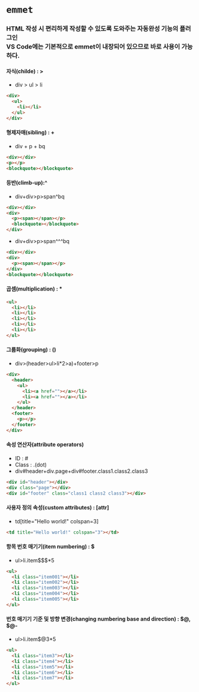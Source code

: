 # `emmet`

### HTML 작성 시 편리하게 작성할 수 있도록 도와주는 자동완성 기능의 플러그인<br>VS Code에는 기본적으로 emmet이 내장되어 있으므로 바로 사용이 가능하다.

#### 자식(childe) : >

- div > ul > li

```html
<div>
  <ul>
    <li></li>
  </ul>
</div>
```

#### 형제자매(sibling) : +

- div + p + bq

```html
<div></div>
<p></p>
<blockquote></blockquote>
```

#### 등반(climb-up):^

- div+div>p>span^bq

```html
<div></div>
<div>
  <p><span></span></p>
  <blockquote></blockquote>
</div>
```

- div+div>p>span^^^bq

```html
<div></div>
<div>
  <p><span></span></p>
</div>
<blockquote></blockquote>
```

#### 곱셈(multiplication) : \*

```html
<ul>
  <li></li>
  <li></li>
  <li></li>
  <li></li>
  <li></li>
</ul>
```

#### 그룹화(grouping) : ()

- div>(header>ul>li\*2>a)+footer>p

```html
<div>
  <header>
    <ul>
      <li><a href=""></a></li>
      <li><a href=""></a></li>
    </ul>
  </header>
  <footer>
    <p></p>
  </footer>
</div>
```

#### 속성 연산자(attribute operators)

- ID : #
- Class : .(dot)
- div#header+div.page+div#footer.class1.class2.class3

```html
<div id="header"></div>
<div class="page"></div>
<div id="footer" class="class1 class2 class3"></div>
```

#### 사용자 정의 속성(custom attributes) : [attr]

- td[title="Hello world!" colspan=3]

```html
<td title="Hello world!" colspan="3"></td>
```

#### 항목 번호 매기기(item numbering) : $

- ul>li.item$$$\*5

```html
<ul>
  <li class="item001"></li>
  <li class="item002"></li>
  <li class="item003"></li>
  <li class="item004"></li>
  <li class="item005"></li>
</ul>
```

#### 번호 매기기 기준 및 방향 변경(changing numbering base and direction) : \$@, \$@-

- ul>li.item$@3\*5

```html
<ul>
  <li class="item3"></li>
  <li class="item4"></li>
  <li class="item5"></li>
  <li class="item6"></li>
  <li class="item7"></li>
</ul>
```

